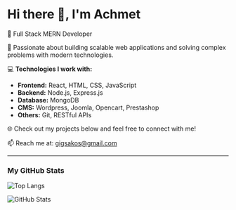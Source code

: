 # Hi there 👋, I'm Achmet

🚀 Full Stack MERN Developer

🌟 Passionate about building scalable web applications and solving complex problems with modern technologies.

💻 **Technologies I work with:**
- **Frontend:** React, HTML, CSS, JavaScript
- **Backend:** Node.js, Express.js
- **Database:** MongoDB
- **CMS:** Wordpress, Joomla, Opencart, Prestashop
- **Others:** Git, RESTful APIs


🌐 Check out my projects below and feel free to connect with me!

📫 Reach me at: [gigsakos@gmail.com](mailto:gigsakos@gmail.com)

---

### My GitHub Stats

![Top Langs](https://github-readme-stats.vercel.app/api/top-langs/?username=AchmetCh&layout=compact&theme=radical&bg_color=000000)

![GitHub Stats](https://github-readme-stats.vercel.app/api?username=AchmetCh&show_icons=true&count_private=true&include_all_commits=true&theme=radical&bg_color=000000)


<!--
Hi 👋! My name is Achmet and I'm a Full Stack Web Developer :)


🌟 Passionate about building scalable web applications and solving complex problems with modern t


**AchmetCh/AchmetCh** is a ✨ _special_ ✨ repository because its `README.md` (this file) appears on your GitHub profile.

Here are some ideas to get you started:

- 🔭 I’m currently working on ...
- 🌱 I’m currently learning ...
- 👯 I’m looking to collaborate on ...
- 🤔 I’m looking for help with ...
- 💬 Ask me about ...
- 📫 How to reach me: ...
- 😄 Pronouns: ...
- ⚡ Fun fact: ...
-->
